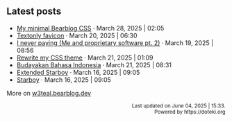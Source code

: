 ## Latest posts

<!-- blog start -->
- [My minimal Bearblog CSS](https://w3teal.bearblog.dev/my-minimal-bearblog-css/) · March 28, 2025 | 02:05
- [Textonly favicon](https://w3teal.bearblog.dev/textonly-favicon/) · March 20, 2025 | 06:30
- [I never paying (Me and proprietary software pt. 2)](https://w3teal.bearblog.dev/i-never-paying-me-and-proprietary-software-pt-2/) · March 19, 2025 | 08:56
- [Rewrite my CSS theme](https://w3teal.bearblog.dev/rewrite-my-css-theme/) · March 21, 2025 | 01:09
- [Budayakan Bahasa Indonesia](https://w3teal.bearblog.dev/budayakan-bahasa-indonesia/) · March 21, 2025 | 08:31
- [Extended Starboy](https://w3teal.bearblog.dev/extended-starboy/) · March 16, 2025 | 09:05
- [Starboy](https://w3teal.bearblog.dev/starboy/) · March 16, 2025 | 09:05

More on [w3teal.bearblog.dev](https://w3teal.bearblog.dev/posts/)
<!-- blog end -->

<p align="right">
<sub>Last updated on <!-- last_updated start -->June 04, 2025 | 15:33.<!-- last_updated end --></sub> <br>
<sub>Powered by https://doteki.org</sub>
</p>

<!-- Powered by https://doteki.org -->
